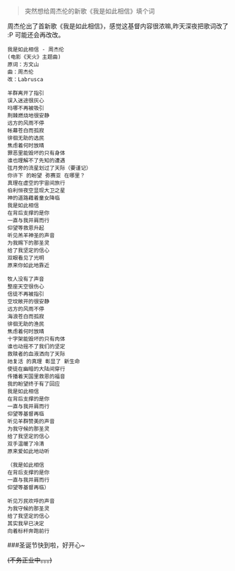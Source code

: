 [TITLE]:周杰伦新歌《我是如此相信》教会演唱版歌词
[TAGS]:以主之名

> 突然想给周杰伦的新歌《我是如此相信》填个词

周杰伦出了首新歌《我是如此相信》，感觉这基督内容很浓嘛,昨天深夜把歌词改了 :P
可能还会再改改。

```
我是如此相信 - 周杰伦
(电影《天火》主题曲)
原词：方文山
曲：周杰伦
改：Labrusca

羊群离开了指引
误入迷途很灰心
吗哪不再被吸引
荆棘燃烧地很安静
远方的风雨不停
帐幕苍白而孤寂
徘徊无助的选民
焦虑着何时放晴
罪恶里能毁坏的只有身体
谁也理解不了先知的遭遇
弦月旁的流星划过了天际（要谨记）
你许下 的盼望 弥赛亚 在哪里？
真理在虚空的宇宙间旅行
伯利恒夜空显现大卫之星
神的道路藉着童女降临
我是如此相信
在背后支撑的是你
一直与我并肩而行
仰望等救恩升起
听见羔羊神圣的声音
为我赐下的那圣灵
给了我坚定的信心
双眼看见了光明
原来你如此地靠近

牧人没有了声音
整座天空很伤心
信徒不再被指引
空坟敞开的很安静
远方的风雨不停
海浪苍白而孤寂
徘徊无助的渔民
焦虑着何时放晴
十字架能毁坏的只有肉体
谁也动摇不了我们的坚定
救赎者的血液洒向了天际
祂复活 的真理 彰显了 新生命
使徒在幽暗的大陆间穿行
传播着天国里救恩的福音
我的盼望终于有了回应
我是如此相信
在背后支撑的是你
一直与我并肩而行
仰望等基督再临
听见羊群赞美的声音
为我守候的那圣灵
给了我坚定的信心
双手温暖了冷清
原来爱如此地动听

（我是如此相信
在背后支撑的是你
一直与我并肩而行
仰望等基督再临）

听见万民欢呼的声音
为我守候的那圣灵
给了我坚定的信心
其实我早已决定
向着标杆奔跑前行
```

###圣诞节快到啦，好开心~

~~(不务正业中。。。)~~